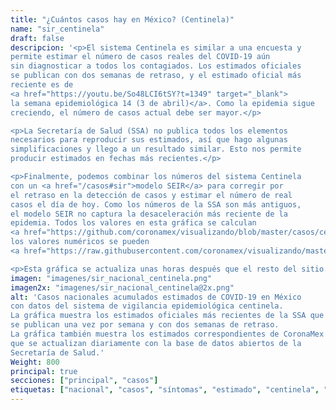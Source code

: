 ```yaml
---
title: "¿Cuántos casos hay en México? (Centinela)"
name: "sir_centinela"
draft: false
descripcion: '<p>El sistema Centinela es similar a una encuesta y
permite estimar el número de casos reales del COVID-19 aún
sin diagnosticar a todos los contagiados. Los estimados oficiales
se publican con dos semanas de retraso, y el estimado oficial más
reciente es de
<a href="https://youtu.be/So48LCI6tSY?t=1349" target="_blank">
la semana epidemiológica 14 (3 de abril)</a>. Como la epidemia sigue
creciendo, el número de casos actual debe ser mayor.</p>

<p>La Secretaría de Salud (SSA) no publica todos los elementos
necesarios para reproducir sus estimados, así que hago algunas
simplificaciones y llego a un resultado similar. Esto nos permite
producir estimados en fechas más recientes.</p>

<p>Finalmente, podemos combinar los números del sistema Centinela
con un <a href="/casos#sir">modelo SEIR</a> para corregir por
el retraso en la detección de casos y estimar el número de real
casos el día de hoy. Como los números de la SSA son más antiguos,
el modelo SEIR no captura la desaceleración más reciente de la
epidemia. Todos los valores en esta gráfica se calculan
<a href="https://github.com/coronamex/visualizando/blob/master/casos/centinela_preliminar.r" target="_blank">con este código</a>, y
los valores numéricos se pueden
<a href="https://raw.githubusercontent.com/coronamex/visualizando/master/estimados/centinela_seir_estimados.csv" target="blank">descargar</a>.</p>

<p>Esta gráfica se actualiza unas horas después que el resto del sitio.</p>'
imagen: "imagenes/sir_nacional_centinela.png"
imagen2x: "imagenes/sir_nacional_centinela@2x.png"
alt: 'Casos nacionales acumulados estimados de COVID-19 en México
con datos del sistema de vigilancia epidemiológica centinela.
La gráfica muestra los estimados oficiales más recientes de la SSA que
se publican una vez por semana y con dos semanas de retraso.
La gráfica también muestra los estimados correspondientes de CoronaMex
que se actualizan diariamente con la base de datos abiertos de la
Secretaría de Salud.'
Weight: 800
principal: true
secciones: ["principal", "casos"]
etiquetas: ["nacional", "casos", "síntomas", "estimado", "centinela", "SIR"]
---
```

